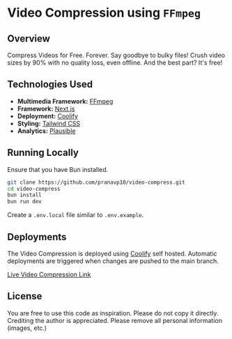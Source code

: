 # Video Compression using `FFmpeg`

## Overview

Compress Videos for Free. Forever. Say goodbye to bulky files! Crush video sizes by 90% with no quality loss, even offline. And the best part? It's free!

## Technologies Used

- **Multimedia Framework:** [FFmpeg](https://ffmpeg.org/)
- **Framework:** [Next.js](https://nextjs.org)
- **Deployment:** [Coolify](https://coolify.io)
- **Styling:** [Tailwind CSS](http://tailwindcss.com)
- **Analytics:** [Plausible](https://plausible.pranavp.xyz/videocompress.prolab.sh)

## Running Locally

Ensure that you have Bun installed.

```bash
git clone https://github.com/pranavp10/video-compress.git
cd video-compress
bun install
bun run dev
```

Create a `.env.local` file similar to `.env.example`.

## Deployments

The Video Compression is deployed using [Coolify](https://coolify.io) self hosted. Automatic deployments are triggered when changes are pushed to the main branch.

[Live Video Compression Link](https://videocompress.prolab.sh/)

## License

You are free to use this code as inspiration. Please do not copy it directly. Crediting the author is appreciated. Please remove all personal information (images, etc.)

